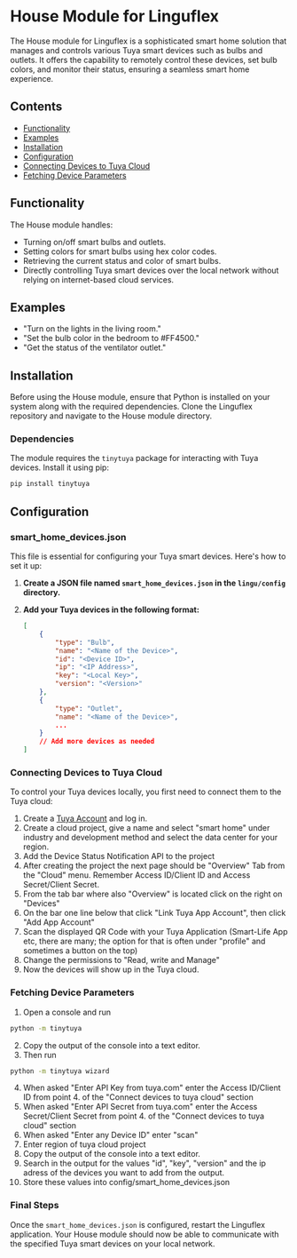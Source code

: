 # House Module for Linguflex

The House module for Linguflex is a sophisticated smart home solution that manages and controls various Tuya smart devices such as bulbs and outlets. It offers the capability to remotely control these devices, set bulb colors, and monitor their status, ensuring a seamless smart home experience.

## Contents

- [Functionality](#functionality)
- [Examples](#examples)
- [Installation](#installation)
- [Configuration](#configuration)
- [Connecting Devices to Tuya Cloud](#connecting-devices-to-tuya-cloud)
- [Fetching Device Parameters](#fetching-device-parameters)

## Functionality

The House module handles:
- Turning on/off smart bulbs and outlets.
- Setting colors for smart bulbs using hex color codes.
- Retrieving the current status and color of smart bulbs.
- Directly controlling Tuya smart devices over the local network without relying on internet-based cloud services.

## Examples

- "Turn on the lights in the living room."
- "Set the bulb color in the bedroom to #FF4500."
- "Get the status of the ventilator outlet."

## Installation

Before using the House module, ensure that Python is installed on your system along with the required dependencies. Clone the Linguflex repository and navigate to the House module directory.

### Dependencies

The module requires the `tinytuya` package for interacting with Tuya devices. Install it using pip:

```bash
pip install tinytuya
```

## Configuration

### smart_home_devices.json

This file is essential for configuring your Tuya smart devices. Here's how to set it up:

1. **Create a JSON file named `smart_home_devices.json` in the `lingu/config` directory.**

2. **Add your Tuya devices in the following format:**
   ```json
   [
       {
           "type": "Bulb",
           "name": "<Name of the Device>",
           "id": "<Device ID>",
           "ip": "<IP Address>",
           "key": "<Local Key>",
           "version": "<Version>"
       },
       {
           "type": "Outlet",
           "name": "<Name of the Device>",
           ...
       }
       // Add more devices as needed
   ]
   ```

### Connecting Devices to Tuya Cloud

To control your Tuya devices locally, you first need to connect them to the Tuya cloud:

1. Create a [Tuya Account](https://iot.tuya.com/) and log in.
2. Create a cloud project, give a name and select "smart home" under industry and development method and select the data center for your region.
3. Add the Device Status Notification API to the project
4. After creating the project the next page should be "Overview" Tab from the "Cloud" menu. Remember Access ID/Client ID and Access Secret/Client Secret.
5. From the tab bar where also "Overview" is located click on the right on "Devices"
6. On the bar one line below that click "Link Tuya App Account", then click "Add App Account"
7. Scan the displayed QR Code with your Tuya Application (Smart-Life App etc, there are many; the option for that is often under "profile" and sometimes a button on the top)
8. Change the permissions to "Read, write and Manage"
9. Now the devices will show up in the Tuya cloud.

### Fetching Device Parameters

1. Open a console and run
```bash
python -m tinytuya
```
2. Copy the output of the console into a text editor. 
3. Then run
```bash
python -m tinytuya wizard
```
4. When asked "Enter API Key from tuya.com" enter the Access ID/Client ID from point 4. of the "Connect devices to tuya cloud" section
5. When asked "Enter API Secret from tuya.com" enter the Access Secret/Client Secret from point 4. of the "Connect devices to tuya cloud" section 
6. When asked "Enter any Device ID" enter "scan"
7. Enter region of tuya cloud project
8. Copy the output of the console into a text editor. 
9. Search in the output for the values "id", "key", "version" and the ip adress of the devices you want to add from the output. 
10. Store these values into config/smart_home_devices.json

### Final Steps

Once the `smart_home_devices.json` is configured, restart the Linguflex application. Your House module should now be able to communicate with the specified Tuya smart devices on your local network.